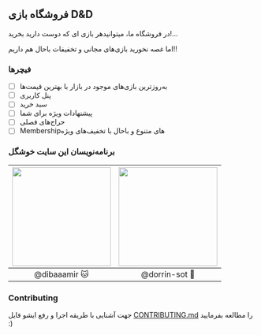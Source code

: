 ## فروشگاه بازی D&D

در فروشگاه ما، میتوانیدهر بازی ای که دوست دارید بخرید!...

اما غصه نخورید بازی‌های مجانی و تخفیفات باحال هم داریم!!

### فیچرها

-   [ ] به‌روزترین بازی‌های موجود در بازار با بهترین قیمت‌ها
-   [ ] پنل کاربری
-   [ ] سبد خرید
-   [ ] پیشنهادات ویژه برای شما
-   [ ] حراج‌های فصلی
-   [ ] Membershipهای متنوع و باحال با تخفیف‌های‌ ویژه

### برنامه‌نویسان این سایت خوشگل

| <img src="https://avatars.githubusercontent.com/u/79373077?v=4" width="200"> | <img src="https://avatars.githubusercontent.com/u/59933477?v=4" width="200"> |
| :--------------------------------------------------------------------------: | :--------------------------------------------------------------------------: |
|                                @dibaaamir 🐱                                 |                                @dorrin-sot 💜                                |

### Contributing

جهت آشنایی با طریقه اجرا و رفع ایشو فایل [CONTRIBUTING.md](CONTRIBUTING.md) را مطالعه بفرمایید :)
